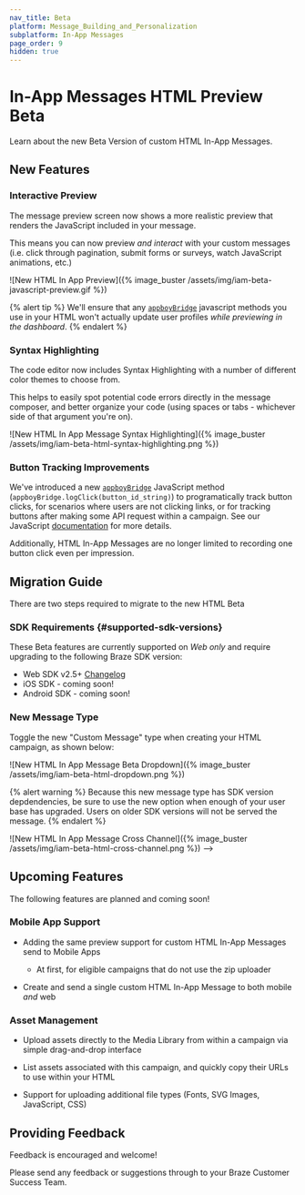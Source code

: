 ```yaml
---
nav_title: Beta
platform: Message_Building_and_Personalization
subplatform: In-App Messages
page_order: 9
hidden: true
---
```


# In-App Messages HTML Preview Beta

Learn about the new Beta Version of custom HTML In-App Messages.

## New Features

### Interactive Preview

The message preview screen now shows a more realistic preview that renders the JavaScript included in your message.

This means you can now preview _and interact_ with your custom messages (i.e. click through pagination, submit forms or surveys, watch JavaScript animations, etc.)

![New HTML In App Preview]({% image_buster /assets/img/iam-beta-javascript-preview.gif %})

{% alert tip %}
We'll ensure that any [`appboyBridge`]({{site.baseurl}}/user_guide/message_building_by_channel/in-app_messages/customize/#javascript-bridge) javascript methods you use in your HTML won't actually update user profiles _while previewing in the dashboard_.
{% endalert %}

### Syntax Highlighting

The code editor now includes Syntax Highlighting with a number of different color themes to choose from.

This helps to easily spot potential code errors directly in the message composer, and better organize your code (using spaces or tabs - whichever side of that argument you're on).

![New HTML In App Message Syntax Highlighting]({% image_buster /assets/img/iam-beta-html-syntax-highlighting.png %})

### Button Tracking Improvements

We've introduced a new [`appboyBridge`][1] JavaScript method (`appboyBridge.logClick(button_id_string)`) to programatically track button clicks, for scenarios where users are not clicking links, or for tracking buttons after making some API request within a campaign. See our JavaScript [documentation](https://js.appboycdn.com/web-sdk/latest/doc/module-appboy.html#.logClick) for more details.

Additionally, HTML In-App Messages are no longer limited to recording one button click even per impression.

## Migration Guide

There are two steps required to migrate to the new HTML Beta

### SDK Requirements {#supported-sdk-versions}

These Beta features are currently supported on *Web only* and require upgrading to the following Braze SDK version:

* Web SDK v2.5+ [Changelog]({{site.baseurl}}/developer_guide/platform_integration_guides/web/changelog/#250)
* iOS SDK - coming soon!
* Android SDK - coming soon!

<!-- * Android SDK v5.0+ [Changelog]({{site.baseurl}}/developer_guide/platform_integration_guides/android/changelog/#500) -->

### New Message Type

Toggle the new "Custom Message" type when creating your HTML campaign, as shown below:

![New HTML In App Message Beta Dropdown]({% image_buster /assets/img/iam-beta-html-dropdown.png %})

{% alert warning %}
Because this new message type has SDK version depdendencies, be sure to use the new option when enough of your user base has upgraded. Users on older SDK versions will not be served the message.
{% endalert %}

<!--
### Cross-Channel HTML Messages

This new HTML message type can now be used across both mobile and web!

As always, it's recommended to [nudge users to upgrade]({{site.baseurl}}/user_guide/engagement_tools/campaigns/ideas_and_strategies/new_features/) their mobile apps before launching campaigns that depend on newer Braze SDK versions. 

<!-- Keep in mind that your mobile app users need to upgrade after you've upgraded your Braze SDK version -->

![New HTML In App Message Cross Channel]({% image_buster /assets/img/iam-beta-html-cross-channel.png %})
-->
## Upcoming Features

The following features are planned and coming soon!

### Mobile App Support

* Adding the same preview support for custom HTML In-App Messages send to Mobile Apps
  - At first, for eligible campaigns that do not use the zip uploader

* Create and send a single custom HTML In-App Message to both mobile _and_ web

### Asset Management

* Upload assets directly to the Media Library from within a campaign via simple drag-and-drop interface

* List assets associated with this campaign, and quickly copy their URLs to use within your HTML

* Support for uploading additional file types (Fonts, SVG Images, JavaScript, CSS)

## Providing Feedback

Feedback is encouraged and welcome! 

Please send any feedback or suggestions through to your Braze Customer Success Team.

[1]: {{site.baseurl}}/user_guide/message_building_by_channel/in-app_messages/customize/#javascript-bridge
